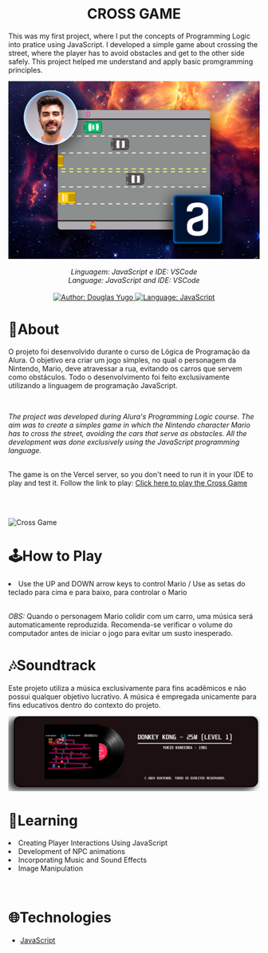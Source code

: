 <h1 align="center">CROSS GAME</h1>
<p>This was my first project, where I put the concepts of Programming Logic into pratice using
JavaScript. I developed a simple game about crossing the street, where the player has to
avoid obstacles and get to the other side safely. This project helped me understand and apply
basic promgramming principles.</p>

![Imagem Título](https://github.com/DouglasIde/CrossGame/blob/main/README_files/banner-title.jpg)

<div>
  <p align="center">
    <em>
      Linguagem: JavaScript e IDE: VSCode<br>
      Language: JavaScript and IDE: VSCode<br><br>
    </em>
    	<a href="https://www.linkedin.com/in/douglas-yugo/" target="_blank">
		<img src="https://img.shields.io/static/v1?label=Author&message=DouglasYugo&color=9cf&style=for-the-badge&logo=LinkedIn" alt="Author: Douglas Yugo">
 	</a>
 	<a href="#">
	  	<img src="https://img.shields.io/static/v1?label=Language&message=JavaScript&color=9cf&style=for-the-badge&logo=javascript&logoColor=white" alt="Language: JavaScript">
 	</a>
  </p>
</div>

<h1>📌About</h1>
<p>O projeto foi desenvolvido durante o curso de Lógica de Programação da Alura. O objetivo era criar um jogo simples, no qual o personagem da Nintendo, Mario, 
  deve atravessar a rua, evitando os carros que servem como obstáculos. 
  Todo o desenvolvimento foi feito exclusivamente utilizando a linguagem de programação JavaScript.</p><br>

<em>The project was developed during Alura's Programming Logic course. The aim was to create a simples game in which the Nintendo character Mario has to cross
the street, avoiding the cars that serve as obstacles. All the development was done exclusively using the JavaScript programming language.</em><br><br>

<p>The game is on the Vercel server, so you don't need to run it in your IDE to play and test it. Follow the link to play: <a href="https://cross-game-sable.vercel.app/">Click here to play the Cross Game</a></p><br><br>

![Cross Game](https://github.com/DouglasIde/CrossGame/blob/main/README_files/Cross_Game_Video.gif)

<h1>🕹How to Play</h1>
<li>Use the UP and DOWN arrow keys to control Mario / Use as setas do teclado para cima e para baixo, para controlar o Mario</li><br>

<p><em>OBS:</em> Quando o personagem Mario colidir com um carro, uma música será automaticamente reproduzida. Recomenda-se verificar o volume do computador antes de iniciar o jogo para evitar um susto inesperado.</p>

<h1>🎶Soundtrack</h1>
<p>Este projeto utiliza a música exclusivamente para fins acadêmicos e não possui qualquer objetivo lucrativo. A música é empregada unicamente para fins educativos dentro do contexto do projeto.</p>

![Music Info](https://github.com/DouglasIde/CrossGame/blob/main/README_files/Musica_INFO.png)

<h1>📝Learning</h1>
<li>Creating Player Interactions Using JavaScript</li>
<li>Development of NPC animations</li>
<li>Incorporating Music and Sound Effects</li>
<li>Image Manipulation</li><br><br>

<h1>🌐Technologies</h1>
<ul>
	<li><a href="https://developer.mozilla.org/pt-BR/docs/Web/JavaScript">JavaScript</a></li>
</ul>



